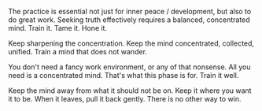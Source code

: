 The practice is essential not just for inner peace / development, but also to do great work. Seeking truth effectively requires a balanced, concentrated mind. Train it. Tame it. Hone it.

Keep sharpening the concentration. Keep the mind concentrated, collected, unified. Train a mind that does not wander.

You don't need a fancy work environment, or any of that nonsense. All you need is a concentrated mind. That's what this phase is for. Train it well. 

Keep the mind away from what it should not be on. Keep it where you want it to be. When it leaves, pull it back gently. There is no other way to win.

